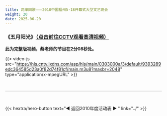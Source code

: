 ```yaml
---
title: 两岸同歌———2010中国福州5·18开幕式大型文艺晚会
weight: 20
date: 2025-06-20
---
```


### 《五月阳光》[（点击前往CCTV观看高清视频）](https://tv.cctv.com/2010/05/21/VIDE1355676856531165.shtml)

**此为完整版视频，蔡老师的节目在2分08秒处。**

{{< video-js src="https://hls.cntv.lxdns.com/asp/hls/main/0303000a/3/default/9393289edc364585d23a0f82d74f81cf/main.m3u8?maxbr=2048" type="application/x-mpegURL" >}}




<br>
<hr>
<br>

{{< hextra/hero-button text="◀ 返回2010年度活动表 ▶ " link="../" >}}